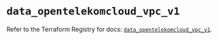 # `data_opentelekomcloud_vpc_v1`

Refer to the Terraform Registry for docs: [`data_opentelekomcloud_vpc_v1`](https://registry.terraform.io/providers/opentelekomcloud/opentelekomcloud/1.36.43/docs/data-sources/vpc_v1).
